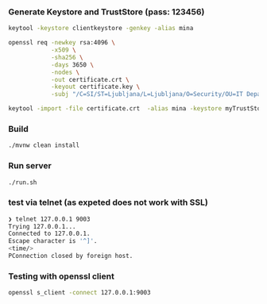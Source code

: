 ### Generate Keystore and TrustStore (pass: 123456)
```bash
keytool -keystore clientkeystore -genkey -alias mina

openssl req -newkey rsa:4096 \
            -x509 \
            -sha256 \
            -days 3650 \
            -nodes \
            -out certificate.crt \
            -keyout certificate.key \
            -subj "/C=SI/ST=Ljubljana/L=Ljubljana/O=Security/OU=IT Department/CN=www.example.com"

keytool -import -file certificate.crt  -alias mina -keystore myTrustStore
```

### Build 
```bash
./mvnw clean install 
```
### Run server
```bash
./run.sh
```
### test via telnet (as expeted does not work with SSL)
```bash
❯ telnet 127.0.0.1 9003
Trying 127.0.0.1...
Connected to 127.0.0.1.
Escape character is '^]'.
<time/>   
PConnection closed by foreign host.
```

### Testing with openssl client
```bash
openssl s_client -connect 127.0.0.1:9003
```